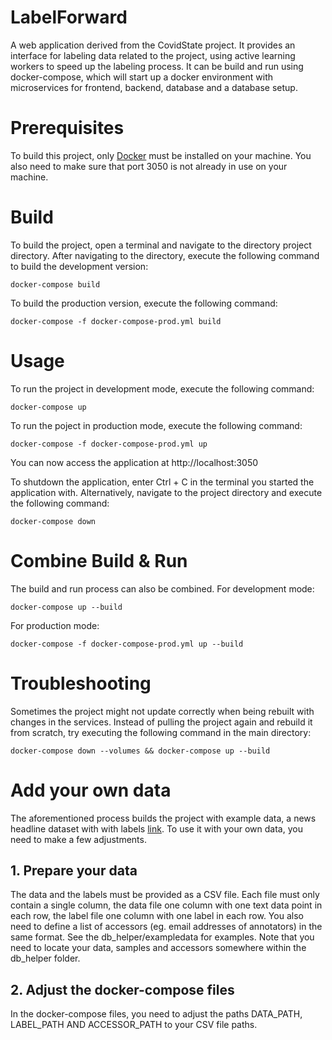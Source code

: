 # LabelForward 

A web application derived from the CovidState project. It provides an interface for labeling data related to the project, using active learning workers to speed up the labeling process. It can be build and run using docker-compose, which will start up a docker environment with
microservices for frontend, backend, database and a database setup.

# Prerequisites

To build this project, only [Docker](https://docs.docker.com/get-docker/) must be installed on your machine.
You also need to make sure that port 3050 is not already in use on your machine.

# Build

To build the project, open a terminal and navigate to the directory project directory. After navigating to the directory, execute the following command to build the development version:
```shell
docker-compose build 
```
To build the production version, execute the following command:
```shell
docker-compose -f docker-compose-prod.yml build
```

# Usage
To run the project in development mode, execute the following command:
```shell
docker-compose up
```
To run the poject in production mode, execute the following command:
```shell
docker-compose -f docker-compose-prod.yml up
```

You can now access the application at http://localhost:3050

To shutdown the application, enter Ctrl + C in the terminal you started the application with. Alternatively, navigate to the project directory and execute the following command:
```shell
docker-compose down
```

# Combine Build & Run
The build and run process can also be combined.
For development mode:
```shell
docker-compose up --build
```
For production mode:
```shell
docker-compose -f docker-compose-prod.yml up --build
```

# Troubleshooting
Sometimes the project might not update correctly when being rebuilt with changes in the services. Instead of pulling the project again and rebuild it from scratch, try executing the following command in the main directory:
```shell
docker-compose down --volumes && docker-compose up --build
```

# Add your own data
The aforementioned process builds the project with example data, a news headline dataset with with labels [link](https://www.kaggle.com/rmisra/news-category-dataset). To use it with your own data, you need to make a few adjustments.

## 1. Prepare your data
The data and the labels must be provided as a CSV file. Each file must only contain a single column, the data file one column with one text data point in each row, the label file one column with one label in each row. You also need to define a list of accessors (eg. email addresses of annotators) in the same format. See the db_helper/exampledata for examples.
Note that you need to locate your data, samples and accessors somewhere within the db_helper folder.

## 2. Adjust the docker-compose files
In the docker-compose files, you need to adjust the paths DATA_PATH, LABEL_PATH AND ACCESSOR_PATH to your CSV file paths. 